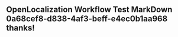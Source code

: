 <properties
ms.topic="hero-topic"
ms.test1="hero-topic"
ms.test2="test"/>

## OpenLocalization Workflow Test MarkDown 0a68cef8-d838-4af3-beff-e4ec0b1aa968 thanks!
<!--HONumber=Mar16_HO3-->
